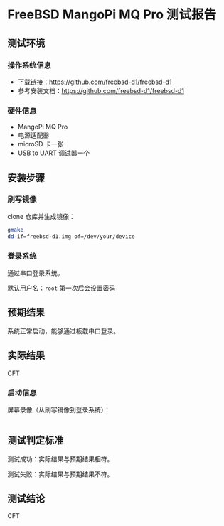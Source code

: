# FreeBSD MangoPi MQ Pro 测试报告

## 测试环境

### 操作系统信息

- 下载链接：https://github.com/freebsd-d1/freebsd-d1
- 参考安装文档：https://github.com/freebsd-d1/freebsd-d1

### 硬件信息

- MangoPi MQ Pro
- 电源适配器
- microSD 卡一张
- USB to UART 调试器一个

## 安装步骤

### 刷写镜像

clone 仓库并生成镜像：

```bash
gmake
dd if=freebsd-d1.img of=/dev/your/device
```

### 登录系统

通过串口登录系统。

默认用户名：`root`
第一次后会设置密码

## 预期结果

系统正常启动，能够通过板载串口登录。

## 实际结果

CFT

### 启动信息

屏幕录像（从刷写镜像到登录系统）：

```log
```

## 测试判定标准

测试成功：实际结果与预期结果相符。

测试失败：实际结果与预期结果不符。

## 测试结论

CFT